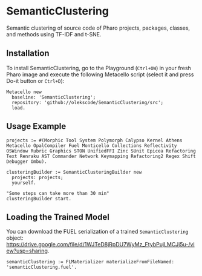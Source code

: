 # SemanticClustering
Semantic clustering of source code of Pharo projects, packages, classes, and methods using TF-IDF and t-SNE.

## Installation
To install SemanticClustering, go to the Playground (`Ctrl+OW`) in your fresh Pharo image and execute the following Metacello script (select it and press Do-it button or `Ctrl+D`):

```smalltalk
Metacello new
  baseline: 'SemanticClustering';
  repository: 'github://olekscode/SemanticClustering/src';
  load.
```

## Usage Example

```Smalltalk
projects := #(Morphic Tool System Polymorph Calypso Kernel Athens Metacello OpalCompiler Fuel Monticello Collections Reflectivity OSWindow Rubric Graphics STON UnifiedFFI Zinc SUnit Epicea Refactoring Text Renraku AST Commander Network Keymapping Refactoring2 Regex Shift Debugger Ombu).

clusteringBuilder := SemanticClusteringBuilder new
  projects: projects;
  yourself.
  
"Some steps can take more than 30 min"
clusteringBuilder start.
```

## Loading the Trained Model

You can download the FUEL serialization of a trained `SemanticClustering` object: https://drive.google.com/file/d/1WJTeD8jRpDU7WyMz_FtybPujLMCJj5u-/view?usp=sharing.

```Smalltalk
semanticClustering := FLMaterializer materializeFromFileNamed: 'semanticClustering.fuel'.
```
